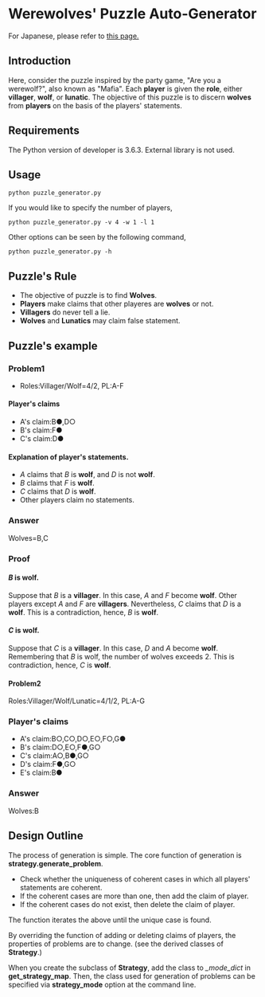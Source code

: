 # Werewolves' Puzzle Auto-Generator

For Japanese, please refer to [this page.](http://students.hatenablog.com/entry/2017/10/03/191044)

## Introduction 
Here, consider the puzzle inspired by the party game, "Are you a werewolf?", also known as "Mafia". 
Each **player** is given the **role**, either **villager**, **wolf**, or **lunatic**. 
The objective of this puzzle is to discern **wolves** from **players** on the basis 
of the players' statements. 

## Requirements
The Python version of developer is 3.6.3. External library is not used. 

## Usage

```
python puzzle_generator.py
```

If you would like to specify the number of players, 

```
python puzzle_generator.py -v 4 -w 1 -l 1
```

Other options can be seen by the following command, 

```
python puzzle_generator.py -h 
```


## Puzzle's Rule
+ The objective of puzzle is to find **Wolves**.
+ **Players** make claims that other playeres are **wolves** or not. 
+ **Villagers** do never tell a lie. 
+ **Wolves** and **Lunatics** may claim false statement.

## Puzzle's example 

### Problem1
+ Roles:Villager/Wolf=4/2, PL:A-F

#### Player's claims

+ A's claim:B●,D○
+ B's claim:F●
+ C's claim:D●

#### Explanation of player's statements. 

+ *A* claims that *B* is **wolf**, and *D* is not **wolf**.
+ *B* claims that *F* is **wolf**. 
+ *C* claims that *D* is **wolf**.
+ Other players claim no statements. 

### Answer 
Wolves=B,C

### Proof

#### *B* is **wolf**.
Suppose that *B* is a **villager**.
In this case, *A* and *F* become **wolf**.
Other players except *A* and *F* are **villagers**.
Nevertheless, *C* claims that *D* is a **wolf**. 
This is a contradiction, hence, *B* is **wolf**.

#### *C* is **wolf**.
Suppose that *C* is a **villager**.
In this case, *D* and *A* become **wolf**. 
Remembering that *B* is wolf, the number of wolves exceeds 2. 
This is contradiction, hence, *C* is **wolf**. 

#### Problem2
Roles:Villager/Wolf/Lunatic=4/1/2, PL:A-G

### Player's claims
+ A's claim:B○,C○,D○,E○,F○,G●
+ B's claim:D○,E○,F●,G○
+ C's claim:A○,B●,G○
+ D's claim:F●,G○
+ E's claim:B●

### Answer
Wolves:B 


## Design Outline
The process of generation is simple. 
The core function of generation is **strategy.generate_problem**. 

+ Check whether the uniqueness of coherent cases in which all players' statements are coherent.
+ If the coherent cases are more than one, then add the claim of player. 
+ If the coherent cases do not exist, then delete the claim of player. 

The function iterates the above until the unique case is found. 

By overriding the function of adding or deleting claims of players, 
the properties of problems are to change. (see the derived classes of **Strategy**.)

When you create the subclass of **Strategy**, add the class to 
*_mode_dict* in **get_strategy_map**.
Then, the class used for generation of problems can be specified
via **strategy_mode** option at the command line. 
